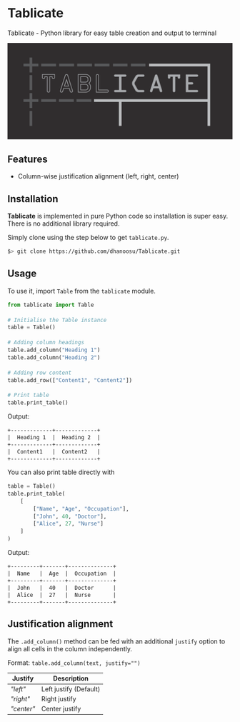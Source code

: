 # Tablicate
Tablicate - Python library for easy table creation and output to terminal

<p align="center">
<img width="750" src="assets/logo.png">
</p>

## Features
- Column-wise justification alignment (left, right, center)

## Installation
**Tablicate** is implemented in pure Python code so installation is super easy. There is no additional library required.

Simply clone using the step below to get `tablicate.py`. 

```bash
$> git clone https://github.com/dhanoosu/Tablicate.git
```

## Usage

To use it, import `Table` from the `tablicate` module.

```python
from tablicate import Table

# Initialise the Table instance
table = Table()

# Adding column headings
table.add_column("Heading 1")
table.add_column("Heading 2")

# Adding row content
table.add_row(["Content1", "Content2"])

# Print table
table.print_table()

```
Output:

```
+-------------+-------------+
|  Heading 1  |  Heading 2  |
+-------------+-------------+
|  Content1   |  Content2   |
+-------------+-------------+
```

You can also print table directly with

```python
table = Table()
table.print_table(
    [
        ["Name", "Age", "Occupation"],
        ["John", 40, "Doctor"],
        ["Alice", 27, "Nurse"]
    ]
)
```

Output:
```
+---------+-------+--------------+
|  Name   |  Age  |  Occupation  |
+---------+-------+--------------+
|  John   |  40   |  Doctor      |
|  Alice  |  27   |  Nurse       |
+---------+-------+--------------+
```

## Justification alignment

The `.add_column()` method can be fed with an additional `justify` option to align all cells in the column independently.

Format: `table.add_column(text, justify="")`

| Justify  | Description |
|----------|-------------|
| *"left"*   | Left justify (Default) |
| *"right"*  | Right justify |
| *"center"* | Center justify |
